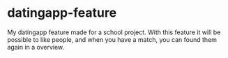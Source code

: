 # datingapp-feature

My datingapp feature made for a school project. With this feature it will be possible to like people, and when you have a match, you can found them again in a overview.

